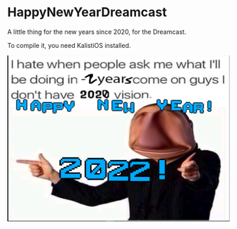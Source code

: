 # HappyNewYearDreamcast
 A little thing for the new years since 2020, for the Dreamcast.

To compile it, you need KalistiOS installed.

![A screenshot of it.](/w5OrwavZyg.png)
